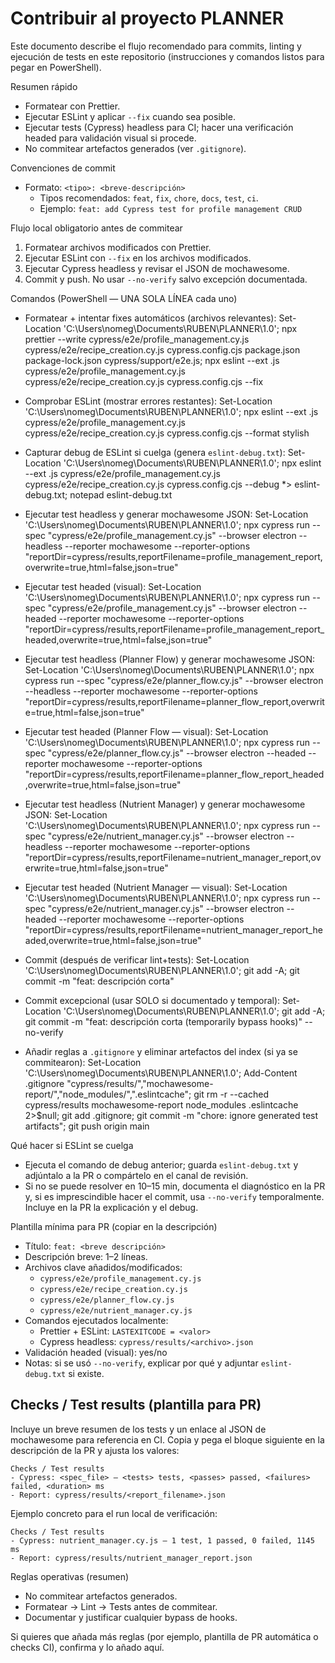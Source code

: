 # Contribuir al proyecto PLANNER

Este documento describe el flujo recomendado para commits, linting y ejecución de tests en este repositorio (instrucciones y comandos listos para pegar en PowerShell).

Resumen rápido

- Formatear con Prettier.
- Ejecutar ESLint y aplicar `--fix` cuando sea posible.
- Ejecutar tests (Cypress) headless para CI; hacer una verificación headed para validación visual si procede.
- No commitear artefactos generados (ver `.gitignore`).

Convenciones de commit

- Formato: `<tipo>: <breve-descripción>`
  - Tipos recomendados: `feat`, `fix`, `chore`, `docs`, `test`, `ci`.
  - Ejemplo: `feat: add Cypress test for profile management CRUD`

Flujo local obligatorio antes de commitear

1. Formatear archivos modificados con Prettier.
2. Ejecutar ESLint con `--fix` en los archivos modificados.
3. Ejecutar Cypress headless y revisar el JSON de mochawesome.
4. Commit y push. No usar `--no-verify` salvo excepción documentada.

Comandos (PowerShell — UNA SOLA LÍNEA cada uno)

- Formatear + intentar fixes automáticos (archivos relevantes):
  Set-Location 'C:\Users\nomeg\Documents\RUBEN\PLANNER\1.0'; npx prettier --write cypress/e2e/profile_management.cy.js cypress/e2e/recipe_creation.cy.js cypress.config.cjs package.json package-lock.json cypress/support/e2e.js; npx eslint --ext .js cypress/e2e/profile_management.cy.js cypress/e2e/recipe_creation.cy.js cypress.config.cjs --fix

- Comprobar ESLint (mostrar errores restantes):
  Set-Location 'C:\Users\nomeg\Documents\RUBEN\PLANNER\1.0'; npx eslint --ext .js cypress/e2e/profile_management.cy.js cypress/e2e/recipe_creation.cy.js cypress.config.cjs --format stylish

- Capturar debug de ESLint si cuelga (genera `eslint-debug.txt`):
  Set-Location 'C:\Users\nomeg\Documents\RUBEN\PLANNER\1.0'; npx eslint --ext .js cypress/e2e/profile_management.cy.js cypress/e2e/recipe_creation.cy.js cypress.config.cjs --debug \*> eslint-debug.txt; notepad eslint-debug.txt

- Ejecutar test headless y generar mochawesome JSON:
  Set-Location 'C:\Users\nomeg\Documents\RUBEN\PLANNER\1.0'; npx cypress run --spec "cypress/e2e/profile_management.cy.js" --browser electron --headless --reporter mochawesome --reporter-options "reportDir=cypress/results,reportFilename=profile_management_report,overwrite=true,html=false,json=true"

- Ejecutar test headed (visual):
  Set-Location 'C:\Users\nomeg\Documents\RUBEN\PLANNER\1.0'; npx cypress run --spec "cypress/e2e/profile_management.cy.js" --browser electron --headed --reporter mochawesome --reporter-options "reportDir=cypress/results,reportFilename=profile_management_report_headed,overwrite=true,html=false,json=true"

- Ejecutar test headless (Planner Flow) y generar mochawesome JSON:
  Set-Location 'C:\Users\nomeg\Documents\RUBEN\PLANNER\1.0'; npx cypress run --spec "cypress/e2e/planner_flow.cy.js" --browser electron --headless --reporter mochawesome --reporter-options "reportDir=cypress/results,reportFilename=planner_flow_report,overwrite=true,html=false,json=true"

- Ejecutar test headed (Planner Flow — visual):
  Set-Location 'C:\Users\nomeg\Documents\RUBEN\PLANNER\1.0'; npx cypress run --spec "cypress/e2e/planner_flow.cy.js" --browser electron --headed --reporter mochawesome --reporter-options "reportDir=cypress/results,reportFilename=planner_flow_report_headed,overwrite=true,html=false,json=true"

- Ejecutar test headless (Nutrient Manager) y generar mochawesome JSON:
  Set-Location 'C:\Users\nomeg\Documents\RUBEN\PLANNER\1.0'; npx cypress run --spec "cypress/e2e/nutrient_manager.cy.js" --browser electron --headless --reporter mochawesome --reporter-options "reportDir=cypress/results,reportFilename=nutrient_manager_report,overwrite=true,html=false,json=true"

- Ejecutar test headed (Nutrient Manager — visual):
  Set-Location 'C:\Users\nomeg\Documents\RUBEN\PLANNER\1.0'; npx cypress run --spec "cypress/e2e/nutrient_manager.cy.js" --browser electron --headed --reporter mochawesome --reporter-options "reportDir=cypress/results,reportFilename=nutrient_manager_report_headed,overwrite=true,html=false,json=true"

- Commit (después de verificar lint+tests):
  Set-Location 'C:\Users\nomeg\Documents\RUBEN\PLANNER\1.0'; git add -A; git commit -m "feat: descripción corta"

- Commit excepcional (usar SOLO si documentado y temporal):
  Set-Location 'C:\Users\nomeg\Documents\RUBEN\PLANNER\1.0'; git add -A; git commit -m "feat: descripción corta (temporarily bypass hooks)" --no-verify

- Añadir reglas a `.gitignore` y eliminar artefactos del index (si ya se commitearon):
  Set-Location 'C:\Users\nomeg\Documents\RUBEN\PLANNER\1.0'; Add-Content .gitignore "cypress/results/","mochawesome-report/","node_modules/",".eslintcache"; git rm -r --cached cypress/results mochawesome-report node_modules .eslintcache 2>$null; git add .gitignore; git commit -m "chore: ignore generated test artifacts"; git push origin main

Qué hacer si ESLint se cuelga

- Ejecuta el comando de debug anterior; guarda `eslint-debug.txt` y adjúntalo a la PR o compártelo en el canal de revisión.
- Si no se puede resolver en 10–15 min, documenta el diagnóstico en la PR y, si es imprescindible hacer el commit, usa `--no-verify` temporalmente. Incluye en la PR la explicación y el debug.

Plantilla mínima para PR (copiar en la descripción)

- Título: `feat: <breve descripción>`
- Descripción breve: 1–2 líneas.
- Archivos clave añadidos/modificados:
  - `cypress/e2e/profile_management.cy.js`
  - `cypress/e2e/recipe_creation.cy.js`
  - `cypress/e2e/planner_flow.cy.js`
  - `cypress/e2e/nutrient_manager.cy.js`
- Comandos ejecutados localmente:
  - Prettier + ESLint: `LASTEXITCODE = <valor>`
  - Cypress headless: `cypress/results/<archivo>.json`
- Validación headed (visual): yes/no
- Notas: si se usó `--no-verify`, explicar por qué y adjuntar `eslint-debug.txt` si existe.

## Checks / Test results (plantilla para PR)

Incluye un breve resumen de los tests y un enlace al JSON de mochawesome para referencia en CI. Copia y pega el bloque siguiente en la descripción de la PR y ajusta los valores:

```text
Checks / Test results
- Cypress: <spec_file> — <tests> tests, <passes> passed, <failures> failed, <duration> ms
- Report: cypress/results/<report_filename>.json
```

Ejemplo concreto para el run local de verificación:

```text
Checks / Test results
- Cypress: nutrient_manager.cy.js — 1 test, 1 passed, 0 failed, 1145 ms
- Report: cypress/results/nutrient_manager_report.json
```

Reglas operativas (resumen)

- No commitear artefactos generados.
- Formatear → Lint → Tests antes de commitear.
- Documentar y justificar cualquier bypass de hooks.

Si quieres que añada más reglas (por ejemplo, plantilla de PR automática o checks CI), confirma y lo añado aquí.
